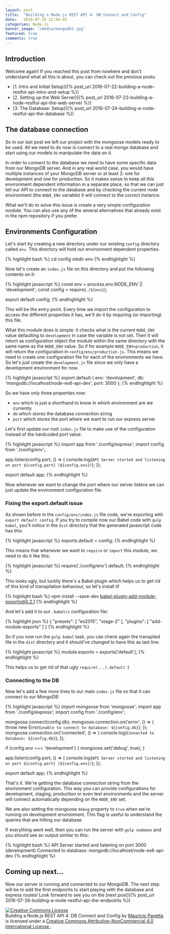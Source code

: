 ```yaml
---
layout: post
title:  "Building a Node.js REST API 4: DB Connect and Config"
date:   2016-07-25 12:56:45
categories: Node.js
banner_image: "/media/mongodb2.jpg"
featured: true
comments: true
---
```


<!--more-->

## Introduction

Welcome again! If you reached this post from nowhere and don't understand what all this is about, you can check out
the previous posts: 

- [1. Intro and Initial Setup]({% post_url 2016-07-22-building-a-node-restful-api-intro-and-setup  %})
- [2. Setting up the Web Server]({% post_url 2016-07-23-building-a-node-restful-api-the-web-server  %})
- [3. The Database: Setup]({% post_url 2016-07-24-building-a-node-restful-api-the-database  %})

## The database connection

<!--from-->
So in our last post we left our project with the mongoose models ready to be used. All we need to do now is connect to 
a real mongo database and start using our models to manipulate the data on it. 
<!--to-->

In order to connect to the database we need to have some specific data from our MongoDB server. And in any real world
case, you would have multiple instances of your MongoDB server or at least 2: one for development and one for production.
So it makes sense to keep all this environment dependent information in a separate place, so that we can just tell our
API to connect to the database and by checking the current node environment (the `NODE_ENV` variable) it will connect
to the correct instance.

What we'll do to solve this issue is create a very simple configuration module. You can also use any of the several 
alternatives that already exist in the npm repository if you prefer.

## Environments Configuration

Let's start by creating a new directory under our existing `config` directory called `env`. This directory will hold
our environment dependent properties.

{% highlight bash %}
cd config
mkdir env
{% endhighlight %}

Now let's create an `index.js` file on this directory and put the following contents on it:

{% highlight javascript %}
const env = process.env.NODE_ENV || 'development';
const config = require(`./${env}`);

export default config;
{% endhighlight %}

This will be the entry point. Every time we import the configuration to access the different properties it has, we'll
do it by requiring (or importing) this file.

What this module does is simple: it checks what is the current `NODE_ENV` value defaulting to `development` in case the
variable is not set. Then it will return as configuration object the module within the same directory with the same name
as the `NODE_ENV` value. So if for example `NODE_ENV=production`, it will return the configuration in `config/env/production.js`.
This means we need to create one configuration file for each of the environments we have. So let's just create the
`development.js` file since we only have a development environment for now.

{% highlight javascript %}
export default {
  env: 'development',
  db: 'mongodb://localhost/node-es6-api-dev',
  port: 3000
};
{% endhighlight %}

So we have only three properties now:

- `env` which is just a shorthand to know in which environment are we currently
- `db` which stores the database connection string
- `port` which stores the port where we want to run our express server

Let's first update our root `index.js` file to make use of the configuration instead of the hardcoded port value:

{% highlight javascript %}
import app from './config/express';
import config from './config/env';

app.listen(config.port, () => {
  console.log(`API Server started and listening on port ${config.port} (${config.env})`);
});

export default app;
{% endhighlight %}

Now whenever we want to change the port where our server listens we can just update the environment configuration file.

### Fixing the export.default issue

As shown before in the `config/env/index.js` file code, we're exporting with `export default config`. If you try to compile
now our Babel code with `gulp babel`, you'll notice in the `dist` directory that the generated javascript code has this:

{% highlight javascript %}
exports.default = config;
{% endhighlight %}

This means that whenever we want to `require` or `import` this module, we need to do it like this:

{% highlight javascript %}
require('./config/env').default;
{% endhighlight %}

This looks ugly, but luckily there's a Babel plugin which helps us to get rid of this kind of transpilation behaviour, 
so let's install it!

{% highlight bash %}
npm install --save-dev babel-plugin-add-module-exports@0.2.1
{% endhighlight %}

And let's add it to our `.babelrc` configuration file:

{% highlight json %}
{
  "presets": [
    "es2015",
    "stage-2"
  ],
  "plugins": [
    "add-module-exports"
  ]
}
{% endhighlight %}

So if you now run the `gulp babel` task, you can check again the transpiled file in the `dist` directory and it should've
changed to have this as last line:

{% highlight javascript %}
module.exports = exports['default'];
{% endhighlight %}

This helps us to get rid of that ugly `require(...).default` :)


### Connecting to the DB

Now let's add a few more lines to our main `index.js` file so that it can connect to our MongoDB:

{% highlight javascript %}
import mongoose from 'mongoose';
import app from './config/express';
import config from './config/env';

mongoose.connect(config.db);
mongoose.connection.on('error', () => {
  throw new Error(`unable to connect to database: ${config.db}`);
});
mongoose.connection.on('connected', () => {
  console.log(`Connected to database: ${config.db}`);
});

if (config.env === 'development') {
  mongoose.set('debug', true);
}

app.listen(config.port, () => {
  console.log(`API Server started and listening on port ${config.port} (${config.env})`);
});

export default app;
{% endhighlight %}

That's it. We're getting the database connection string from the environment configuration. This way you can provide
configurations for development, staging, production or even test environments and the server will connect automatically
depending on the `NODE_ENV` set.
 
We are also setting the mongoose `debug` property to `true` when we're running on development environment. This flag is
useful to understand the queries that are hitting our database.

If everything went well, then you can run the server with `gulp nodemon` and you should see an output similar to this:

{% highlight bash %}
API Server started and listening on port 3000 (development)
Connected to database: mongodb://localhost/node-es6-api-dev
{% endhighlight %}


## Coming up next...

Now our server is running and connected to our MongoDB. The next step will be to add the first endpoints to start
playing with the database and express routes! Look forward to see you on the [next post]({% post_url 2016-07-26-building-a-node-restful-api-the-endpoints  %})


<div class="cc">
    <a rel="license" href="http://creativecommons.org/licenses/by-nc/4.0/">
        <img alt="Creative Commons License" style="border-width:0" src="https://i.creativecommons.org/l/by-nc/4.0/88x31.png" />
    </a>
    <br/>
    <span xmlns:dct="http://purl.org/dc/terms/" href="http://purl.org/dc/dcmitype/Text" property="dct:title" rel="dct:type">
        Building a Node.js REST API 4: DB Connect and Config
    </span> 
    by 
    <a xmlns:cc="http://creativecommons.org/ns#" href="http://blog.mpayetta.com" property="cc:attributionName" rel="cc:attributionURL">
        Mauricio Payetta
    </a> 
    is licensed under a 
    <a rel="license" href="http://creativecommons.org/licenses/by-nc/4.0/">
        Creative Commons Attribution-NonCommercial 4.0 International License
    </a>.
</div>